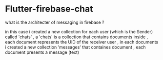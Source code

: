 # Flutter-firebase-chat

what is the architecter of messaging in firebase ?

in this case i created a new collection for each user (which is the Sender) called 'chats' , a 'chats' is a collection that contains documents inside ,
each document represents the UID of the receiver user , in each documents i created a new collection 'messages' that containes document , each document presents a message (text)



